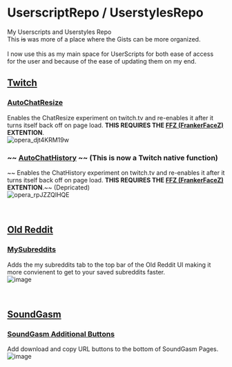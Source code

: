 # UserscriptRepo / UserstylesRepo
My Userscripts and Userstyles Repo <br/>
This ~~is~~ was more of a place where the Gists can be more organized.<br/><br/>
I now use this as my main space for UserScripts for both ease of access<br/>
for the user and because of the ease of updating them on my end.



## [Twitch](https://twitch.tv)


### [AutoChatResize](https://raw.githubusercontent.com/ikeman2003/UserscriptRepo/main/Userscripts/Twitch/AutoChatResize.user.js)
Enables the ChatResize experiment on twitch.tv and re-enables it after it turns itself back off on page load. **THIS REQUIRES THE [FFZ (FrankerFaceZ)](https://www.frankerfacez.com) EXTENTION**. <br/>
![opera_djt4KRM19w](https://user-images.githubusercontent.com/96934345/196009289-ad97f129-c42a-4fb2-83d3-6777be3f4255.gif)


### ~~ [AutoChatHistory](https://raw.githubusercontent.com/ikeman2003/UserscriptRepo/main/Userscripts/Twitch/AutoChatHistory.user.js) ~~ (This is now a Twitch native function)
~~ Enables the ChatHistory experiment on twitch.tv and re-enables it after it turns itself back off on page load. **THIS REQUIRES THE [FFZ (FrankerFaceZ)](https://www.frankerfacez.com) EXTENTION**.~~ (Depricated) <br/>
![opera_rpJZZQlHQE](https://user-images.githubusercontent.com/96934345/202865998-ad46fbe0-7dd1-44e3-b7d3-a4856c67b9b6.gif)

<br />


## [Old Reddit](https://old.reddit.com)

### [MySubreddits](https://raw.githubusercontent.com/ikeman2003/UserscriptRepo/main/Userscripts/Old%20Reddit/AddMySubreddits.user.js)
Adds the my subreddits tab to the top bar of the Old Reddit UI making it more convienent to get to your saved subreddits faster. <br/>
![image](https://user-images.githubusercontent.com/96934345/196236033-faf91fc5-3c8d-470d-bf11-8c7dcd81e4c8.png)

<br />

## [SoundGasm](https://soundgasm.net)

### [SoundGasm Additional Buttons](https://raw.githubusercontent.com/ikeman2003/UserscriptRepo/main/Userscripts/SoundGasm/SoundGasm-Additional-Buttons.user.js)
Add download and copy URL buttons to the bottom of SoundGasm Pages.<br/>
![image](https://user-images.githubusercontent.com/96934345/227063451-e225788c-4441-4924-8c92-a62400dbe8e9.png)
